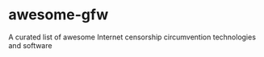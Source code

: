 # awesome-gfw
A curated list of awesome Internet censorship circumvention technologies and software
